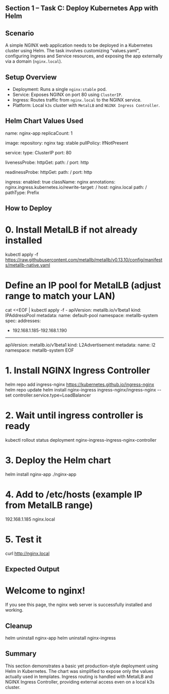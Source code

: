 Section 1 – Task C: Deploy Kubernetes App with Helm
------------------------------------------------------

Scenario
--------
A simple NGINX web application needs to be deployed in a Kubernetes cluster using Helm. The task involves customizing "values.yaml", configuring Ingress and Service resources, and exposing the app externally via a domain (`nginx.local`).

Setup Overview
--------------
- Deployment: Runs a single `nginx:stable` pod.
- Service: Exposes NGINX on port 80 using `ClusterIP`.
- Ingress: Routes traffic from `nginx.local` to the NGINX service.
- Platform: Local `k3s` cluster with `MetalLB` and `NGINX Ingress Controller`.

Helm Chart Values Used
-----------------------
name: nginx-app
replicaCount: 1

image:
  repository: nginx
  tag: stable
  pullPolicy: IfNotPresent

service:
  type: ClusterIP
  port: 80

livenessProbe:
  httpGet:
    path: /
    port: http

readinessProbe:
  httpGet:
    path: /
    port: http

ingress:
  enabled: true
  className: nginx
  annotations:
    nginx.ingress.kubernetes.io/rewrite-target: /
  host: nginx.local
  path: /
  pathType: Prefix

How to Deploy
-------------
# 0. Install MetalLB if not already installed
kubectl apply -f https://raw.githubusercontent.com/metallb/metallb/v0.13.10/config/manifests/metallb-native.yaml

# Define an IP pool for MetalLB (adjust range to match your LAN)
cat <<EOF | kubectl apply -f -
apiVersion: metallb.io/v1beta1
kind: IPAddressPool
metadata:
  name: default-pool
  namespace: metallb-system
spec:
  addresses:
  - 192.168.1.185-192.168.1.190
---
apiVersion: metallb.io/v1beta1
kind: L2Advertisement
metadata:
  name: l2
  namespace: metallb-system
EOF

# 1. Install NGINX Ingress Controller
helm repo add ingress-nginx https://kubernetes.github.io/ingress-nginx
helm repo update
helm install nginx-ingress ingress-nginx/ingress-nginx --set controller.service.type=LoadBalancer

# 2. Wait until ingress controller is ready
kubectl rollout status deployment nginx-ingress-ingress-nginx-controller

# 3. Deploy the Helm chart
helm install nginx-app ./nginx-app

# 4. Add to /etc/hosts (example IP from MetalLB range)
192.168.1.185  nginx.local

# 5. Test it
curl http://nginx.local

Expected Output
---------------
<h1>Welcome to nginx!</h1>
<p>If you see this page, the nginx web server is successfully installed and working.</p>

Cleanup
-------
helm uninstall nginx-app
helm uninstall nginx-ingress

Summary
-------
This section demonstrates a basic yet production-style deployment using Helm in Kubernetes. The chart was simplified to expose only the values actually used in templates. Ingress routing is handled with MetalLB and NGINX Ingress Controller, providing external access even on a local k3s cluster.
